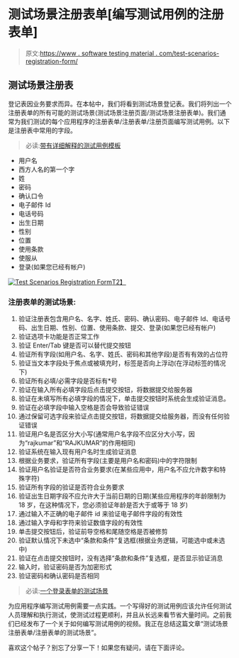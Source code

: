 # 测试场景注册表单[编写测试用例的注册表单]

> 原文:[https://www . software testing material . com/test-scenarios-registration-form/](https://www.softwaretestingmaterial.com/test-scenarios-registration-form/)

## 测试场景注册表

登记表因业务要求而异。在本帖中，我们将看到测试场景登记表。我们将列出一个注册表单的所有可能的测试场景(测试场景注册页面/测试场景注册表单)。我们通常为我们测试的每个应用程序的注册表单/注册表单/注册页面编写测试用例。以下是注册表中常用的字段。

> 必读:[带有详细解释的测试用例模板](https://www.softwaretestingmaterial.com/test-case-template-with-explanation/)

*   用户名
*   西方人名的第一个字
*   姓
*   密码
*   确认口令
*   电子邮件 Id
*   电话号码
*   出生日期
*   性别
*   位置
*   使用条款
*   使服从
*   登录(如果您已经有帐户)

[![Test Scenarios Registration Form](../Images/2b6a5d65971aa821f6d88d2753fa11a1.png)T2】](https://www.softwaretestingmaterial.com/wp-content/uploads/2017/12/Test-Scenarios-Registration-Form.png)

### 注册表单的测试场景:

1.  验证注册表包含用户名、名字、姓氏、密码、确认密码、电子邮件 Id、电话号码、出生日期、性别、位置、使用条款、提交、登录(如果您已经有帐户)
2.  验证选项卡功能是否正常工作
3.  验证 Enter/Tab 键是否可以替代提交按钮
4.  验证所有字段(如用户名、名字、姓氏、密码和其他字段)是否有有效的占位符
5.  验证当文本字段处于焦点或被填充时，标签是否向上浮动(在浮动标签的情况下)
6.  验证所有必填/必需字段是否标有*号
7.  验证在输入所有必填字段后点击提交按钮，将数据提交给服务器
8.  验证在未填写所有必填字段的情况下，单击提交按钮时系统会生成验证消息。
9.  验证在必填字段中输入空格是否会导致验证错误
10.  通过保留可选字段来验证点击提交按钮，将数据提交给服务器，而没有任何验证错误
11.  验证用户名是否区分大小写(通常用户名字段不应区分大小写，因为“rajkumar”和“RAJKUMAR”的作用相同)
12.  验证系统在输入现有用户名时生成验证消息
13.  根据业务要求，验证所有字段(主要是用户名和密码)中的字符限制
14.  验证用户名验证是否符合业务要求(在某些应用中，用户名不应允许数字和特殊字符)
15.  验证所有字段的验证是否符合业务要求
16.  验证出生日期字段不应允许大于当前日期的日期(某些应用程序的年龄限制为 18 岁，在这种情况下，您必须验证年龄是否大于或等于 18 岁)
17.  通过输入不正确的电子邮件 id 来验证电子邮件字段的有效性
18.  通过输入字母和字符来验证数值字段的有效性
19.  单击提交按钮后，验证前导空格和尾随空格是否被修剪
20.  验证默认情况下未选中“条款和条件”复选框(根据业务逻辑，可能选中或未选中)
21.  验证在点击提交按钮时，没有选择“条款和条件”复选框，是否显示验证消息
22.  输入时，验证密码是否为加密形式
23.  验证密码和确认密码是否相同

> 必读:[一个登录表单的测试场景](https://www.softwaretestingmaterial.com/test-scenarios-login-page)

为应用程序编写测试用例需要一点实践。一个写得好的测试用例应该允许任何测试人员理解和执行测试，使测试过程更顺利，并且从长远来看节省大量时间。之前我们已经发布了一个关于如何编写测试用例的视频。我正在总结这篇文章“测试场景注册表单/注册表单的测试场景”。

喜欢这个帖子？别忘了分享一下！如果您有疑问，请在下面评论。